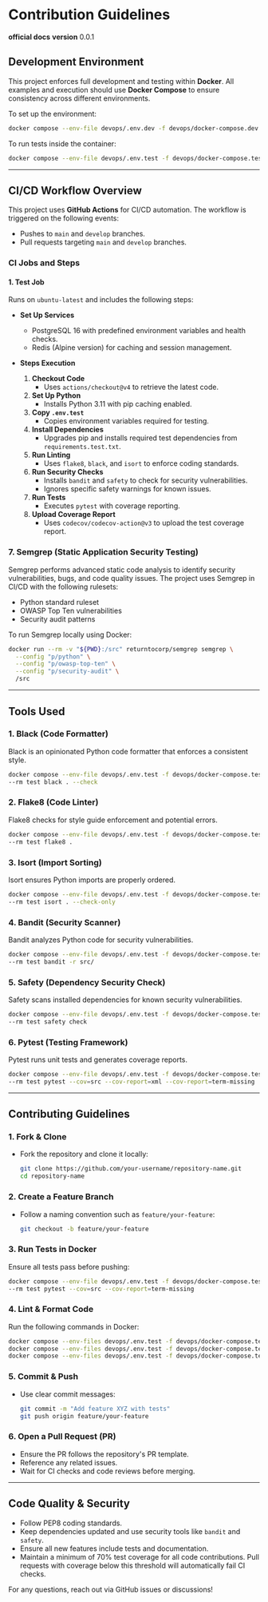 # Contribution Guidelines
**official docs**
**version** 0.0.1

## Development Environment
This project enforces full development and testing within **Docker**. All examples 
and execution should use **Docker Compose** to ensure consistency across different 
environments.

To set up the environment:
```sh
docker compose --env-file devops/.env.dev -f devops/docker-compose.dev.yml up --build
```

To run tests inside the container:
```sh
docker compose --env-file devops/.env.test -f devops/docker-compose.test.yml run --rm test
```

---

## **CI/CD Workflow Overview**
This project uses **GitHub Actions** for CI/CD automation. The workflow is triggered 
on the following events:
- Pushes to `main` and `develop` branches.
- Pull requests targeting `main` and `develop` branches.

### **CI Jobs and Steps**
#### **1. Test Job**
Runs on `ubuntu-latest` and includes the following steps:

- **Set Up Services**
  - PostgreSQL 16 with predefined environment variables and health checks.
  - Redis (Alpine version) for caching and session management.

- **Steps Execution**
  1. **Checkout Code**
     - Uses `actions/checkout@v4` to retrieve the latest code.
  2. **Set Up Python**
     - Installs Python 3.11 with pip caching enabled.
  3. **Copy `.env.test`**
     - Copies environment variables required for testing.
  4. **Install Dependencies**
     - Upgrades pip and installs required test dependencies from `requirements.test.txt`.
  5. **Run Linting**
     - Uses `flake8`, `black`, and `isort` to enforce coding standards.
  6. **Run Security Checks**
     - Installs `bandit` and `safety` to check for security vulnerabilities.
     - Ignores specific safety warnings for known issues.
  7. **Run Tests**
     - Executes `pytest` with coverage reporting.
  8. **Upload Coverage Report**
     - Uses `codecov/codecov-action@v3` to upload the test coverage report.

### **7. Semgrep** (Static Application Security Testing)
Semgrep performs advanced static code analysis to identify security vulnerabilities, 
bugs, and code quality issues. The project uses Semgrep in CI/CD with the following 
rulesets:
- Python standard ruleset
- OWASP Top Ten vulnerabilities
- Security audit patterns

To run Semgrep locally using Docker:
```sh
docker run --rm -v "${PWD}:/src" returntocorp/semgrep semgrep \
  --config "p/python" \
  --config "p/owasp-top-ten" \
  --config "p/security-audit" \
  /src
```

---

## **Tools Used**

### **1. Black** (Code Formatter)
Black is an opinionated Python code formatter that enforces a consistent style.
```sh
docker compose --env-file devops/.env.test -f devops/docker-compose.test.yml run \
--rm test black . --check
```

### **2. Flake8** (Code Linter)
Flake8 checks for style guide enforcement and potential errors.
```sh
docker compose --env-file devops/.env.test -f devops/docker-compose.test.yml run \
--rm test flake8 .
```

### **3. Isort** (Import Sorting)
Isort ensures Python imports are properly ordered.
```sh
docker compose --env-file devops/.env.test -f devops/docker-compose.test.yml run \
--rm test isort . --check-only
```

### **4. Bandit** (Security Scanner)
Bandit analyzes Python code for security vulnerabilities.
```sh
docker compose --env-file devops/.env.test -f devops/docker-compose.test.yml run \
--rm test bandit -r src/
```

### **5. Safety** (Dependency Security Check)
Safety scans installed dependencies for known security vulnerabilities.
```sh
docker compose --env-file devops/.env.test -f devops/docker-compose.test.yml run \
--rm test safety check
```

### **6. Pytest** (Testing Framework)
Pytest runs unit tests and generates coverage reports.
```sh
docker compose --env-file devops/.env.test -f devops/docker-compose.test.yml run \
--rm test pytest --cov=src --cov-report=xml --cov-report=term-missing
```

---

## **Contributing Guidelines**
### **1. Fork & Clone**
- Fork the repository and clone it locally:
  ```sh
  git clone https://github.com/your-username/repository-name.git
  cd repository-name
  ```

### **2. Create a Feature Branch**
- Follow a naming convention such as `feature/your-feature`:
  ```sh
  git checkout -b feature/your-feature
  ```

### **3. Run Tests in Docker**
Ensure all tests pass before pushing:
```sh
docker compose --env-file devops/.env.test -f devops/docker-compose.test.yml run \
--rm test pytest --cov=src --cov-report=term-missing
```

### **4. Lint & Format Code**
Run the following commands in Docker:
```sh
docker compose --env-files devops/.env.test -f devops/docker-compose.test.yml run --rm test flake8 .
docker compose --env-files devops/.env.test -f devops/docker-compose.test.yml run --rm test black . --check
docker compose --env-files devops/.env.test -f devops/docker-compose.test.yml run --rm test isort . --check-only
```

### **5. Commit & Push**
- Use clear commit messages:
  ```sh
  git commit -m "Add feature XYZ with tests"
  git push origin feature/your-feature
  ```

### **6. Open a Pull Request (PR)**
- Ensure the PR follows the repository's PR template.
- Reference any related issues.
- Wait for CI checks and code reviews before merging.

---

## **Code Quality & Security**
- Follow PEP8 coding standards.
- Keep dependencies updated and use security tools like `bandit` and `safety`.
- Ensure all new features include tests and documentation.
- Maintain a minimum of 70% test coverage for all code contributions. Pull requests 
  with coverage below this threshold will automatically fail CI checks.

For any questions, reach out via GitHub issues or discussions!

